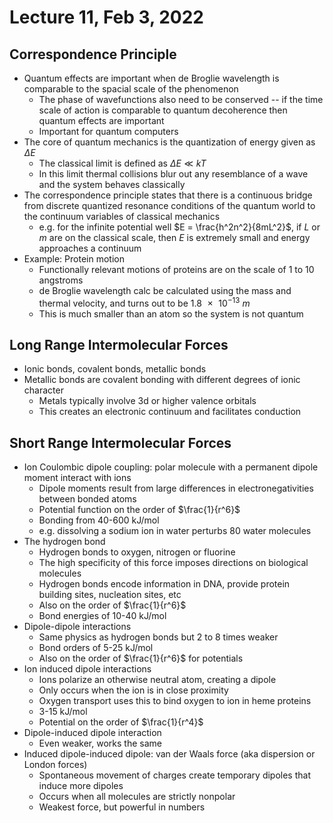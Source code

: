 # Lecture 11, Feb 3, 2022

## Correspondence Principle

* Quantum effects are important when de Broglie wavelength is comparable to the spacial scale of the phenomenon
	* The phase of wavefunctions also need to be conserved -- if the time scale of action is comparable to quantum decoherence then quantum effects are important
	* Important for quantum computers
* The core of quantum mechanics is the quantization of energy given as $\Delta E$
	* The classical limit is defined as $\Delta E \ll kT$
	* In this limit thermal collisions blur out any resemblance of a wave and the system behaves classically
* The correspondence principle states that there is a continuous bridge from discrete quantized resonance conditions of the quantum world to the continuum variables of classical mechanics
	* e.g. for the infinite potential well $E = \frac{h^2n^2}{8mL^2}$, if $L$ or $m$ are on the classical scale, then $E$ is extremely small and energy approaches a continuum
* Example: Protein motion
	* Functionally relevant motions of proteins are on the scale of 1 to 10 angstroms
	* de Broglie wavelength calc be calculated using the mass and thermal velocity, and turns out to be $\SI{1.8e-13}{m}$
	* This is much smaller than an atom so the system is not quantum

## Long Range Intermolecular Forces

* Ionic bonds, covalent bonds, metallic bonds
* Metallic bonds are covalent bonding with different degrees of ionic character
	* Metals typically involve 3d or higher valence orbitals
	* This creates an electronic continuum and facilitates conduction

## Short Range Intermolecular Forces

* Ion Coulombic dipole coupling: polar molecule with a permanent dipole moment interact with ions
	* Dipole moments result from large differences in electronegativities between bonded atoms
	* Potential function on the order of $\frac{1}{r^6}$
	* Bonding from 40-600 kJ/mol
	* e.g. dissolving a sodium ion in water perturbs 80 water molecules
* The hydrogen bond
	* Hydrogen bonds to oxygen, nitrogen or fluorine
	* The high specificity of this force imposes directions on biological molecules
	* Hydrogen bonds encode information in DNA, provide protein building sites, nucleation sites, etc
	* Also on the order of $\frac{1}{r^6}$
	* Bond energies of 10-40 kJ/mol
* Dipole-dipole interactions
	* Same physics as hydrogen bonds but 2 to 8 times weaker
	* Bond orders of 5-25 kJ/mol
	* Also on the order of $\frac{1}{r^6}$ for potentials
* Ion induced dipole interactions
	* Ions polarize an otherwise neutral atom, creating a dipole
	* Only occurs when the ion is in close proximity
	* Oxygen transport uses this to bind oxygen to ion in heme proteins
	* 3-15 kJ/mol
	* Potential on the order of $\frac{1}{r^4}$
* Dipole-induced dipole interaction
	* Even weaker, works the same
* Induced dipole-induced dipole: van der Waals force (aka dispersion or London forces)
	* Spontaneous movement of charges create temporary dipoles that induce more dipoles
	* Occurs when all molecules are strictly nonpolar
	* Weakest force, but powerful in numbers

